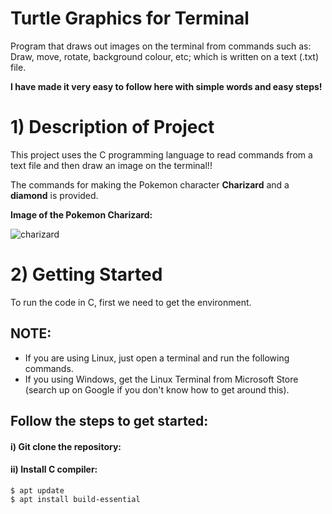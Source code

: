 # Turtle Graphics for Terminal
Program that draws out images on the terminal from commands such as: Draw, move, rotate, background colour, etc; which is written on a text (.txt) file.

**I have made it very easy to follow here with simple words and easy steps!**

# 1) Description of Project
This project uses the C programming language to read commands from a text file and then draw an image on the terminal!!

The commands for making the Pokemon character **Charizard** and a **diamond** is provided.

**Image of the Pokemon Charizard:**

![charizard](https://user-images.githubusercontent.com/48969261/196024395-43f34c9f-3e86-43ea-923d-c47f495549a5.jpg)

# 2) Getting Started
To run the code in C, first we need to get the environment.

## NOTE:

- If you are using Linux, just open a terminal and run the following commands. 
- If you using Windows, get the Linux Terminal from Microsoft Store (search up on Google if you don't know how to get around this).

## Follow the steps to get started:

#### i) Git clone the repository:

#### ii) Install C compiler:

```shell
$ apt update
$ apt install build-essential
```
